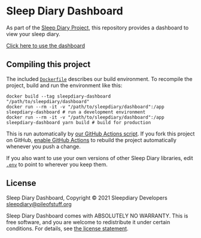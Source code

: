 # Sleep Diary Dashboard

As part of the [Sleep Diary Project](https://sleepdiary.github.io/), this repository provides a dashboard to view your sleep diary.

[Click here to use the dashboard](https://sleepdiary.github.io/dashboard)

## Compiling this project

The included [`Dockerfile`](Dockerfile) describes our build environment.  To recompile the project, build and run the environment like this:

    docker build --tag sleepdiary-dashboard "/path/to/sleepdiary/dashboard"
    docker run --rm -it -v "/path/to/sleepdiary/dashboard":/app sleepdiary-dashboard # run a development environment
    docker run --rm -it -v "/path/to/sleepdiary/dashboard":/app sleepdiary-dashboard yarn build # build for production

This is run automatically by [our GitHub Actions script](.github/workflows/main.yml).  If you fork this project on GitHub, [enable GitHub Actions](https://docs.github.com/en/actions/managing-workflow-runs/disabling-and-enabling-a-workflow) to rebuild the project automatically whenever you push a change.

If you also want to use your own versions of other Sleep Diary libraries, edit [`.env`](.env) to point to wherever you keep them.

## License

Sleep Diary Dashboard, Copyright © 2021 Sleepdiary Developers <sleepdiary@pileofstuff.org>

Sleep Diary Dashboard comes with ABSOLUTELY NO WARRANTY.  This is free software, and you are welcome to redistribute it under certain conditions.  For details, see [the license statement](LICENSE).
